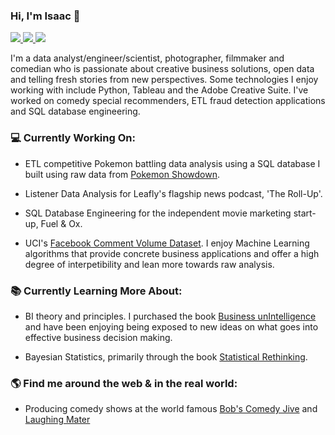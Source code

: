 ### Hi, I'm Isaac 👋

 <!-- LinkedIn Contact -->
  <a href="https://www.linkedin.com/in/isaac-campbell-smith" target="_blank">
    <img src="https://img.shields.io/badge/-ISAAC%20CAMPBELL--SMITH-blue?style=for-the-badge&logo=Linkedin&logoColor=white"/>
  </a>
  
<!-- Email -->
  <a href="mailto:icampsmith@gmail.com">
    <img src="https://img.shields.io/badge/EMAIL-icampsmith@gmail.com-20b2aa?style=for-the-badge"/>
  </a>
  
<!-- Website -->
  <a href="http://icampsmith.com" target="_blank">
    <img src="https://img.shields.io/badge/creative%20portfolio-icampsmith.com-yellow?style=for-the-badge"/>
  </a>
  
<br>

<p>
I'm a data analyst/engineer/scientist, photographer, filmmaker and comedian who is passionate about creative business solutions, open data and telling fresh stories from new perspectives. Some technologies I enjoy working with include Python, Tableau and the Adobe Creative Suite. I've worked on comedy special recommenders, ETL fraud detection applications and SQL database engineering. </p>

### 💻 Currently Working On:

* ETL competitive Pokemon battling data analysis using a SQL database I built using raw data from [Pokemon Showdown](https://play.pokemonshowdown.com/). 

* Listener Data Analysis for Leafly's flagship news podcast, 'The Roll-Up'.

* SQL Database Engineering for the independent movie marketing start-up, Fuel & Ox.

* UCI's [Facebook Comment Volume Dataset](https://archive.ics.uci.edu/ml/datasets/Facebook+Comment+Volume+Dataset#). I enjoy Machine Learning algorithms that provide concrete business applications and offer a high degree of interpetibility and lean more towards raw analysis.

### 📚 Currently Learning More About:

* BI theory and principles. I purchased the book [Business unIntelligence](https://www.goodreads.com/book/show/18230651-business-unintelligence) and have been enjoying being exposed to new ideas on what goes into effective business decision making. 

* Bayesian Statistics, primarily through the book [Statistical Rethinking](https://www.routledge.com/Statistical-Rethinking-A-Bayesian-Course-with-Examples-in-R-and-STAN/McElreath/p/book/9780367139919).

### 🌎 Find me around the web & in the real world:

- Producing comedy shows at the world famous <a href="https://www.facebook.com/BobsComedyJive">Bob's Comedy Jive</a> and <a href="https://www.facebook.com/laughingmater">Laughing Mater</a>
